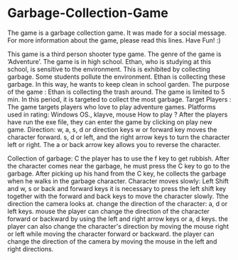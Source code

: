 # Garbage-Collection-Game
The game is a garbage collection game. It was made for a social message. For more information about the game, please read this lines. Have Fun! :)


This game is a third person shooter type game. The genre of the game is ‘Adventure’. The game is in high school. Ethan, who is studying at this school, is sensitive to the environment. This is exhibited by collecting garbage. Some students pollute the environment. Ethan is collecting these garbage. In this way, he wants to keep clean in  school garden. 
The purpose of the game :
Ethan is collecting the trash around. The game is limited to 5 min. In this period, it is targeted to collect the most garbage.
Target Players : The game targets players who love to play adventure games.
Platforms used in rating: Windows OS., klayve, mouse
How to play ?
After the players have run the exe file, they can enter the game by clicking on play new game.
Direction: w, a, s, d or direction keys
w or forward key moves the character forward.
s, d or left, and the right arrow keys to turn the character left or right.
The a or back arrow key allows you to reverse the character.

Collection of garbage: C
the player has to use the f key to get rubbish. After the character comes near the garbage, he must press the C key to go to the garbage. After picking up his hand from the C key, he collects the garbage when he walks in the garbage character.
Character moves slowly: Left Shift and w, s or back and forward keys
it is necessary to press the left shift key together with the forward and back keys to move the character slowly.
Tthe direction the camera looks at. change the direction of the character: a, d or left keys. mouse
the player can change the direction of the character forward or backward by using the left and right arrow keys or a, d keys. the player can also change the character's direction by moving the mouse right or left while moving the character forward or backward.
the player can change the direction of the camera by moving the mouse in the left and right directions.
